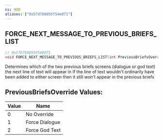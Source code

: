```yaml
---
ns: HUD
aliases: ["0x57d760d55f54e071"]
---
```

## FORCE_NEXT_MESSAGE_TO_PREVIOUS_BRIEFS_LIST

```c
// 0x57D760D55F54E071
void FORCE_NEXT_MESSAGE_TO_PREVIOUS_BRIEFS_LIST(int PreviousBriefsOverride);
```

Determines which of the two previous briefs screens (dialogue or god text) the next line of text will appear in If the line of text wouldn't ordinarily have been added to either screen then it still won't appear in the previous briefs

## PreviousBriefsOverride Values:
| Value | Name |
| --- | --- |
| 0 | No Override |
| 1 | Force Dialogue |
| 2 | Force God Text |

